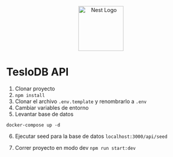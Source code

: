 <p align="center">
  <a href="http://nestjs.com/" target="blank"><img src="https://nestjs.com/img/logo-small.svg" width="120" alt="Nest Logo" /></a>
</p>

# TesloDB API

1. Clonar proyecto
2. ```npm install```
3. Clonar el archivo ```.env.template``` y renombrarlo a ```.env```
4. Cambiar variables de entorno
5. Levantar base de datos
  ```
  docker-compose up -d
  ```

6. Ejecutar seed para la base de datos
```localhost:3000/api/seed```

6. Correr proyecto en modo dev ```npm run start:dev```